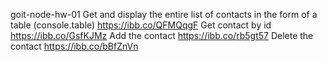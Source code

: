 goit-node-hw-01
Get and display the entire list of contacts in the form of a table (console.table) https://ibb.co/QFMQqgF
Get contact by id https://ibb.co/GsfKJMz
Add the contact https://ibb.co/rb5gt57
Delete the contact https://ibb.co/bBfZnVn
